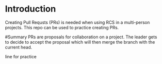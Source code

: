 # Introduction
Creating Pull Requsts (PRs) is needed when using RCS in a multi-person projects. This repo can be used to practice creating PRs.

#Summary
PRs are proposals for collaboration on a project. The leader gets to decide to accept the proposal which will then merge the branch with the current head.

line for practice